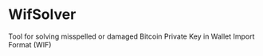 # WifSolver
Tool for solving misspelled or damaged Bitcoin Private Key in Wallet Import Format (WIF)

